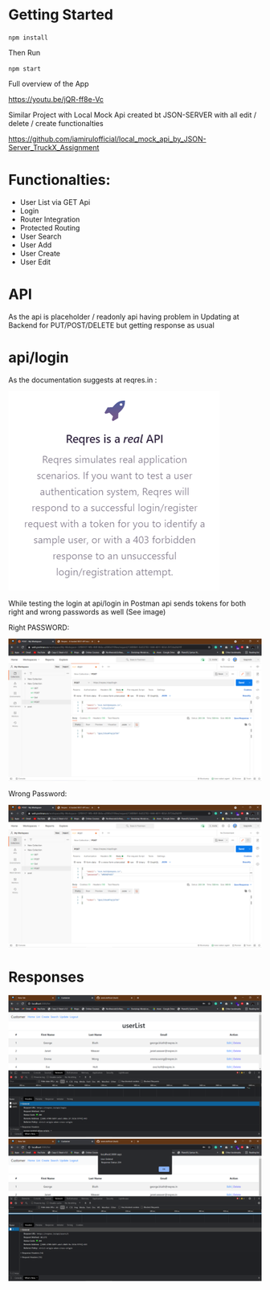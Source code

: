 # Getting Started 

`npm install`

Then Run

`npm start`

Full overview of the App 

https://youtu.be/jQR-ff8e-Vc

Similar Project with Local Mock Api created bt JSON-SERVER with all edit / delete / create functionalties 

https://github.com/iamirulofficial/local_mock_api_by_JSON-Server_TruckX_Assignment

# Functionalties:
  - User List via GET Api
  - Login 
  - Router Integration
  - Protected Routing
  - User Search
  - User Add
  - User Create
  - User Edit


# API
As the api is placeholder / readonly api having problem in Updating at Backend for PUT/POST/DELETE but getting response as usual

# api/login

As the documentation suggests at reqres.in :

<img src="https://raw.githubusercontent.com/iamirulofficial/mockapi-reqres-dot-in_TruckX_assignment/main/docs/5.PNG?token=ALKGGCTIFDDSIMXS6FSZNN3APMMV4" />

While testing the login at api/login in Postman api sends tokens for both right and wrong passwords as well (See image)

Right PASSWORD: 

<img src = "https://raw.githubusercontent.com/iamirulofficial/mockapi-reqres-dot-in_TruckX_assignment/main/docs/1.png?token=ALKGGCUGVKOEVTZEUL7AEQTAPMOBE" />

Wrong Password:

<img src="https://raw.githubusercontent.com/iamirulofficial/mockapi-reqres-dot-in_TruckX_assignment/main/docs/2.png?token=ALKGGCVM3LRLPE3FDFV4I63APMN6A" />

# Responses

<img src="https://raw.githubusercontent.com/iamirulofficial/mockapi-reqres-dot-in_TruckX_assignment/main/docs/3.png?token=ALKGGCQJC3ZR47POI32SYY3APMOKG" />

<img src="https://raw.githubusercontent.com/iamirulofficial/mockapi-reqres-dot-in_TruckX_assignment/main/docs/4.png?token=ALKGGCXLVRYN7GNINMMPIJTAPMOOC" />
